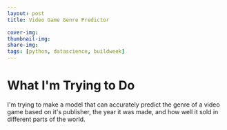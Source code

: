 ```yaml
---
layout: post
title: Video Game Genre Predictor

cover-img: 
thumbnail-img: 
share-img: 
tags: [python, datascience, buildweek]
---
```


# What I'm Trying to Do
I'm trying to make a model that can accurately predict
the genre of a video game based on it's publisher, the year it was made,
and how well it sold in different parts of the world.
